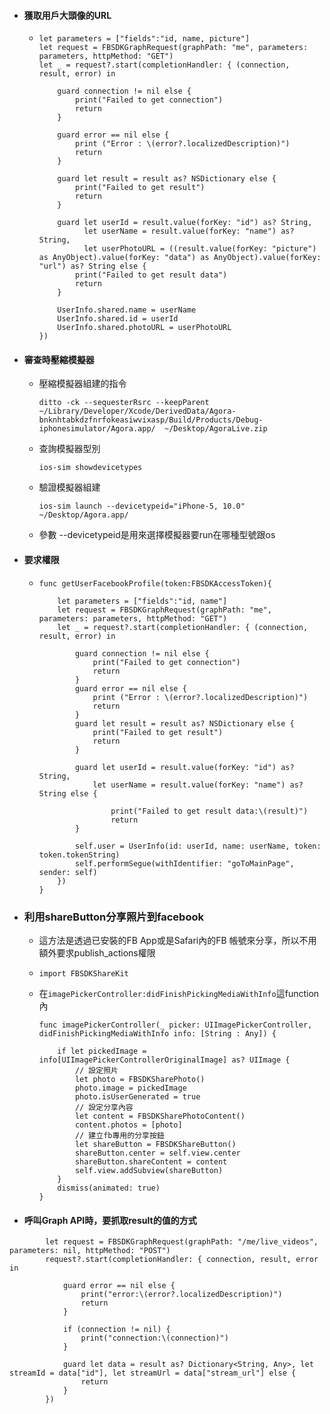 * #### 獲取用戶大頭像的URL

  * ```
    let parameters = ["fields":"id, name, picture"]
    let request = FBSDKGraphRequest(graphPath: "me", parameters: parameters, httpMethod: "GET")
    let _ = request?.start(completionHandler: { (connection, result, error) in

        guard connection != nil else {
            print("Failed to get connection")
            return
        }

        guard error == nil else {
            print ("Error : \(error?.localizedDescription)")
            return
        }

        guard let result = result as? NSDictionary else {
            print("Failed to get result")
            return
        }

        guard let userId = result.value(forKey: "id") as? String,
              let userName = result.value(forKey: "name") as? String,
              let userPhotoURL = ((result.value(forKey: "picture") as AnyObject).value(forKey: "data") as AnyObject).value(forKey: "url") as? String else {
            print("Failed to get result data")
            return
        }

        UserInfo.shared.name = userName
        UserInfo.shared.id = userId
        UserInfo.shared.photoURL = userPhotoURL
    })
    ```
* #### 審查時壓縮模擬器

  * 壓縮模擬器組建的指令
    ```
    ditto -ck --sequesterRsrc --keepParent  ~/Library/Developer/Xcode/DerivedData/Agora-bnknhtabkdzfnrfokeasiwvixasp/Build/Products/Debug-iphonesimulator/Agora.app/  ~/Desktop/AgoraLive.zip
    ```
  * 查詢模擬器型別
    ```
    ios-sim showdevicetypes
    ```
  * 驗證模擬器組建
    ```
    ios-sim launch --devicetypeid="iPhone-5, 10.0" ~/Desktop/Agora.app/
    ```
  * 參數 --devicetypeid是用來選擇模擬器要run在哪種型號跟os
* #### 要求權限

  * ```
    func getUserFacebookProfile(token:FBSDKAccessToken){

        let parameters = ["fields":"id, name"]
        let request = FBSDKGraphRequest(graphPath: "me", parameters: parameters, httpMethod: "GET")
        let _ = request?.start(completionHandler: { (connection, result, error) in

            guard connection != nil else {
                print("Failed to get connection")
                return
            }
            guard error == nil else {
                print ("Error : \(error?.localizedDescription)")
                return
            }
            guard let result = result as? NSDictionary else {
                print("Failed to get result")
                return
            }

            guard let userId = result.value(forKey: "id") as? String,
                let userName = result.value(forKey: "name") as? String else {

                    print("Failed to get result data:\(result)")
                    return
            }

            self.user = UserInfo(id: userId, name: userName, token: token.tokenString)
            self.performSegue(withIdentifier: "goToMainPage", sender: self)
        })
    }
    ```
* ### 利用shareButton分享照片到facebook

  * 這方法是透過已安裝的FB App或是Safari內的FB 帳號來分享，所以不用額外要求publish\_actions權限
  * `import FBSDKShareKit`
  * 在`imagePickerController:didFinishPickingMediaWithInfo`這function內

    ```
    func imagePickerController(_ picker: UIImagePickerController, didFinishPickingMediaWithInfo info: [String : Any]) {

        if let pickedImage = info[UIImagePickerControllerOriginalImage] as? UIImage {
            // 設定照片
            let photo = FBSDKSharePhoto()
            photo.image = pickedImage
            photo.isUserGenerated = true
            // 設定分享內容
            let content = FBSDKSharePhotoContent()
            content.photos = [photo]
            // 建立fb專用的分享按鈕
            let shareButton = FBSDKShareButton()
            shareButton.center = self.view.center
            shareButton.shareContent = content
            self.view.addSubview(shareButton)
        }        
        dismiss(animated: true)
    }
    ```
* #### 呼叫Graph API時，要抓取result的值的方式

```
        let request = FBSDKGraphRequest(graphPath: "/me/live_videos", parameters: nil, httpMethod: "POST")
        request?.start(completionHandler: { connection, result, error in

            guard error == nil else {
                print("error:\(error?.localizedDescription)")
                return
            }

            if (connection != nil) {
                print("connection:\(connection)")
            }

            guard let data = result as? Dictionary<String, Any>, let streamId = data["id"], let streamUrl = data["stream_url"] else {
                return
            }
        })
```



